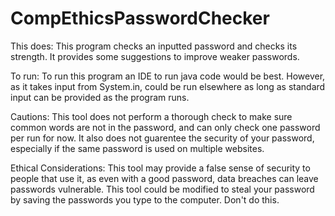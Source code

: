 # CompEthicsPasswordChecker

This does:
This program checks an inputted password and checks its strength. It provides some suggestions to improve weaker passwords.

To run:
To run this program an IDE to run java code would be best. However, as it takes input from System.in, could be run elsewhere as long as standard input can be provided as the program runs.

Cautions:
This tool does not perform a thorough check to make sure common words are not in the password, and can only check one password per run for now.
It also does not guarentee the security of your password, especially if the same password is used on multiple websites.

Ethical Considerations:
This tool may provide a false sense of security to people that use it, as even with a good password, data breaches can leave passwords vulnerable.
This tool could be modified to steal your password by saving the passwords you type to the computer. Don't do this.